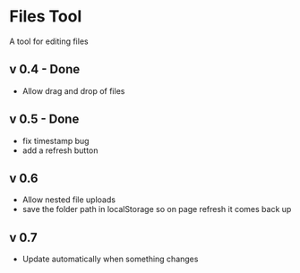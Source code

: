 Files Tool
============

A tool for editing files

v 0.4 - Done
------------
- Allow drag and drop of files


v 0.5 - Done
------------
- fix timestamp bug
- add a refresh button

v 0.6
-----
- Allow nested file uploads
- save the folder path in localStorage so on page refresh it comes back up

v 0.7
-----
- Update automatically when something changes